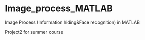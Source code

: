 # Image_process_MATLAB

Image Process (Information hiding&Face recognition) in MATLAB

Project2 for summer course
